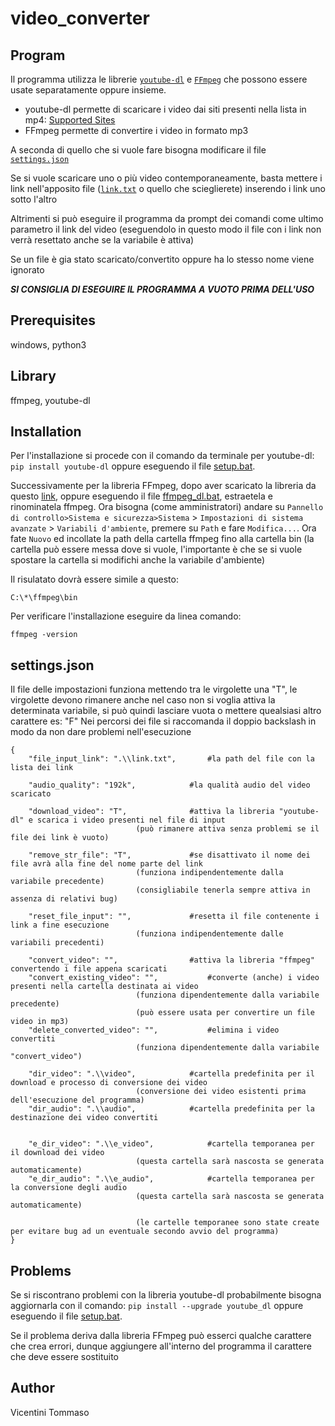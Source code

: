 ﻿# video_converter

## Program

Il programma utilizza le librerie [`youtube-dl`](https://github.com/ytdl-org/youtube-dl) e [`FFmpeg`](https://github.com/FFmpeg) che possono essere usate separatamente oppure insieme.

* youtube-dl permette di scaricare i video dai siti presenti nella lista in mp4: [Supported Sites](https://ytdl-org.github.io/youtube-dl/supportedsites.html) 
* FFmpeg permette di convertire i video in formato mp3

A seconda di quello che si vuole fare bisogna modificare il file [`settings.json`](.\bin\settings.json)

Se si vuole scaricare uno o più video contemporaneamente, basta mettere i link nell'apposito file ([`link.txt`](.\bin\link.txt) o quello che scieglierete) inserendo i link uno sotto l'altro

Altrimenti si può eseguire il programma da prompt dei comandi come ultimo parametro il link del video (eseguendolo in questo modo il file con i link non verrà resettato anche se la variabile è attiva)

Se un file è gia stato scaricato/convertito oppure ha lo stesso nome viene ignorato

***SI CONSIGLIA DI ESEGUIRE IL PROGRAMMA A VUOTO PRIMA DELL'USO***

## Prerequisites

windows, python3

## Library

ffmpeg, youtube-dl

## Installation
Per l'installazione si procede con il comando da terminale per youtube-dl: `pip install youtube-dl` oppure eseguendo il file [setup.bat](\setup.bat).

Successivamente per la libreria FFmpeg, dopo aver scaricato la libreria da questo [link](https://www.gyan.dev/ffmpeg/builds/ffmpeg-git-full.7z), oppure eseguendo il file [ffmpeg_dl.bat](\ffmpeg_dl.bat), estraetela e rinominatela ffmpeg. Ora bisogna (come amministratori) andare su `Pannello di controllo>Sistema e sicurezza>Sistema` > `Impostazioni di sistema avanzate` > `Variabili d'ambiente`, premere su `Path` e fare `Modifica...`. Ora fate `Nuovo` ed incollate la path della cartella ffmpeg fino alla cartella bin (la cartella può essere messa dove si vuole, l'importante è che se si vuole spostare la cartella si modifichi anche la variabile d'ambiente)

Il risulatato dovrà essere simile a questo:

	C:\*\ffmpeg\bin

Per verificare l'installazione eseguire da linea comando:

	ffmpeg -version

## settings.json
Il file delle impostazioni funziona mettendo tra le virgolette una "T", le virgolette devono rimanere anche nel caso non si voglia attiva la determinata variabile, si può quindi lasciare vuota o mettere quealsiasi altro carattere es: "F"
Nei percorsi dei file si raccomanda il doppio backslash in modo da non dare problemi nell'esecuzione

	{
		"file_input_link": ".\\link.txt",		#la path del file con la lista dei link

		"audio_quality": "192k",			#la qualità audio del video scaricato

		"download_video": "T",				#attiva la libreria "youtube-dl" e scarica i video presenti nel file di input
								(può rimanere attiva senza problemi se il file dei link è vuoto)

		"remove_str_file": "T",				#se disattivato il nome dei file avrà alla fine del nome parte del link
								(funziona indipendentemente dalla variabile precedente)
								(consigliabile tenerla sempre attiva in assenza di relativi bug)

		"reset_file_input": "",				#resetta il file contenente i link a fine esecuzione
								(funziona indipendentemente dalle variabili precedenti)

		"convert_video": "",				#attiva la libreria "ffmpeg" convertendo i file appena scaricati
		"convert_existing_video": "",			#converte (anche) i video presenti nella cartella destinata ai video
								(funziona dipendentemente dalla variabile precedente)
								(può essere usata per convertire un file video in mp3)
		"delete_converted_video": "",			#elimina i video convertiti
								(funziona dipendentemente dalla variabile "convert_video")

		"dir_video": ".\\video",			#cartella predefinita per il download e processo di conversione dei video
								(conversione dei video esistenti prima dell'esecuzione del programma)
		"dir_audio": ".\\audio",			#cartella predefinita per la destinazione dei video convertiti

		
		"e_dir_video": ".\\e_video",			#cartella temporanea per il download dei video
								(questa cartella sarà nascosta se generata automaticamente)
		"e_dir_audio": ".\\e_audio",			#cartella temporanea per la conversione degli audio
								(questa cartella sarà nascosta se generata automaticamente)

								(le cartelle temporanee sono state create per evitare bug ad un eventuale secondo avvio del programma)
	}

## Problems

Se si riscontrano problemi con la libreria youtube-dl probabilmente bisogna aggiornarla con il comando: `pip install --upgrade youtube_dl` oppure eseguendo il file [setup.bat](\setup.bat).

Se il problema deriva dalla libreria FFmpeg può esserci qualche carattere che crea errori, dunque aggiungere all'interno del programma il carattere che deve essere sostituito

## Author

Vicentini Tommaso